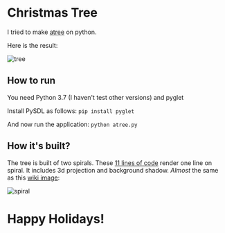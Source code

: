 # Christmas Tree

I tried to make [atree](https://github.com/anvaka/atree) on python.

Here is the result:

![tree](https://user-images.githubusercontent.com/4660466/71518891-e9de6500-28d6-11ea-8b76-442839b20378.gif)

## How to run

You need Python 3.7 (I haven't test other versions) and pyglet

Install PySDL as follows: `pip install pyglet`

And now run the application: `python atree.py`

## How it's built?

The tree is built of two spirals. These [11 lines of code](https://github.com/anvaka/atree/blob/2937249242a0204929aca45cdb8b937cfb5af3e5/index.js#L86-L97) render one line on spiral. It includes 3d projection and background shadow. _Almost_ the same as this [wiki image](http://en.wikipedia.org/wiki/File:ComplexSinInATimeAxe.gif):

![spiral](http://upload.wikimedia.org/wikipedia/commons/a/a5/ComplexSinInATimeAxe.gif)

# Happy Holidays!
